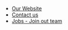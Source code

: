 - [Our Website](https://www.avency.de/?etcc_ori=Github)
- [Contact us](https://www.avency.de/kontakt?etcc_ori=Github)
- [Jobs - Join out team](https://www.avency.de/karriere?etcc_ori=Github)
